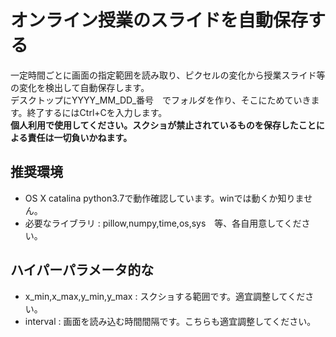 # オンライン授業のスライドを自動保存する
一定時間ごとに画面の指定範囲を読み取り、ピクセルの変化から授業スライド等の変化を検出して自動保存します。  
デスクトップにYYYY_MM_DD_番号　でフォルダを作り、そこにためていきます。終了するにはCtrl+Cを入力します。  
**個人利用で使用してください。スクショが禁止されているものを保存したことによる責任は一切負いかねます。**  
## 推奨環境
- OS X catalina python3.7で動作確認しています。winでは動くか知りません。
- 必要なライブラリ : pillow,numpy,time,os,sys　等、各自用意してください。
## ハイパーパラメータ的な
- x_min,x_max,y_min,y_max : スクショする範囲です。適宜調整してください。
- interval : 画面を読み込む時間間隔です。こちらも適宜調整してください。
